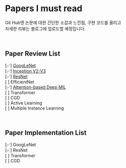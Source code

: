 # Papers I must read
Git Hub엔 논문에 대한 간단한 소감과 느낀점, 구현 코드를 올리고  
자세한 리뷰는 블로그에 업로드할 예정입니다.

<br>

## Paper Review List  
[✅] [GoogLeNet](https://blog.naver.com/paragonyun/222914679046)  
[✅] [Inception V2-V3](https://blog.naver.com/paragonyun/222916732330)  
[✅] [ResNet](https://blog.naver.com/paragonyun/222921380699)  
[  ] EfficientNet  
[✅] [Attention-based Deep MIL](https://www.notion.so/Paper-Reading-776c5c01bccc427bb774aad421463829)  
[  ] Transformer  
[  ] CGD  
[  ] Active Learning  
[  ] Multiple Instance Learning


<br>

## Paper Implementation List  
[✅] GoogLeNet  
[✅] ResNet  
[  ] Transformer  
[  ] CGD  